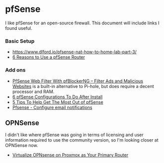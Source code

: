 # pfSense
I like pfSense for an open-source firewall. This document will include links I found useful.

### Basic Setup
- https://www.dlford.io/pfsense-nat-how-to-home-lab-part-3/
- [6 Reasons to Use a pfSense Router](https://hometechhacker.com/pfsense-home-router/)

### Add ons
- [PfSense Web Filter With pfBlockerNG – Filter Ads and Malicious Websites](https://openschoolsolutions.org/pfsense-web-filter-with-pfblockerng/) is a built-in alternative to Pi-hole, but does require a decent processor and RAM.
- [6 pfSense Configurations To Do After Install](https://hometechhacker.com/6-pfsense-configurations-to-do-after-install/)
- [5 Tips To Help Get The Most Out of pfSense](https://hometechhacker.com/5-tips-to-help-get-the-most-out-of-pfsense/)
- [Pfsense - Configure email notifications](https://techexpert.tips/pfsense/pfsense-email-notification-setup/)

## OPNSense
I didn't like where pfSense was going in terms of licensing and user information required to use the community version, so I'm looking closer at OPNSense now.

* [Virtualize OPNsense on Proxmox as Your Primary Router](https://homenetworkguy.com/how-to/virtualize-opnsense-on-proxmox-as-your-primary-router/)
